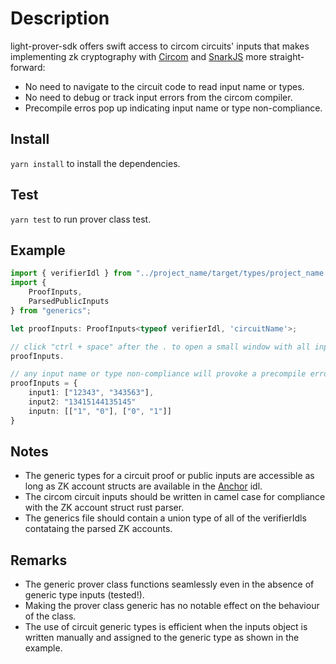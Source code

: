 
# Description

  

light-prover-sdk offers swift access to circom circuits' inputs that makes implementing zk cryptography with [Circom](https://github.com/iden3/circom) and [SnarkJS](https://github.com/iden3/snarkjs) more straight-forward:
- No need to navigate to the circuit code to read input name or types.
- No need to debug or track input errors from the circom compiler.
- Precompile erros pop up indicating input name or type non-compliance.


## Install


`yarn install` to install the dependencies.


## Test


`yarn test` to run prover class test.

## Example

```typescript
import { verifierIdl } from "../project_name/target/types/project_name.ts"
import { 
    ProofInputs,
    ParsedPublicInputs 
} from "generics";

let proofInputs: ProofInputs<typeof verifierIdl, 'circuitName'>;

// click "ctrl + space" after the . to open a small window with all inputs and their assigned types
proofInputs.

// any input name or type non-compliance will provoke a precompile error
proofInputs = {
    input1: ["12343", "343563"],
    input2: "13415144135145"
    inputn: [["1", "0"], ["0", "1"]]
}
```

## Notes

- The generic types for a circuit proof or public inputs are accessible as long as ZK account structs are available in the [Anchor](https://www.anchor-lang.com/docs/cli#idl) idl.
- The circom circuit inputs should be written in camel case for compliance with the ZK account struct rust parser.
- The generics file should contain a union type of all of the verifierIdls contataing the parsed ZK accounts. 
 
  

## Remarks
- The generic prover class functions seamlessly even in the absence of generic type inputs (tested!).
- Making the prover class generic has no notable effect on the behaviour of the class.
- The use of circuit generic types is efficient when the inputs object is written manually and assigned to the generic type as shown in the example.




